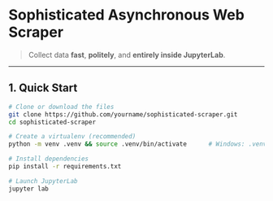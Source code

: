 # Sophisticated Asynchronous Web Scraper

> Collect data **fast**, **politely**, and **entirely inside JupyterLab**.

---

## 1. Quick Start

```bash
# Clone or download the files
git clone https://github.com/yourname/sophisticated-scraper.git
cd sophisticated-scraper

# Create a virtualenv (recommended)
python -m venv .venv && source .venv/bin/activate      # Windows: .venv\Scripts\activate

# Install dependencies
pip install -r requirements.txt

# Launch JupyterLab
jupyter lab